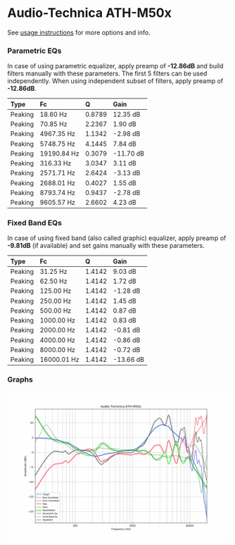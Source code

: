 # Audio-Technica ATH-M50x
See [usage instructions](https://github.com/jaakkopasanen/AutoEq#usage) for more options and info.

### Parametric EQs
In case of using parametric equalizer, apply preamp of **-12.86dB** and build filters manually
with these parameters. The first 5 filters can be used independently.
When using independent subset of filters, apply preamp of **-12.86dB**.

| Type    | Fc          |      Q | Gain      |
|:--------|:------------|:-------|:----------|
| Peaking | 18.60 Hz    | 0.8789 | 12.35 dB  |
| Peaking | 70.85 Hz    | 2.2367 | 1.90 dB   |
| Peaking | 4967.35 Hz  | 1.1342 | -2.98 dB  |
| Peaking | 5748.75 Hz  | 4.1445 | 7.84 dB   |
| Peaking | 19190.84 Hz | 0.3079 | -11.70 dB |
| Peaking | 316.33 Hz   | 3.0347 | 3.11 dB   |
| Peaking | 2571.71 Hz  | 2.6424 | -3.13 dB  |
| Peaking | 2688.01 Hz  | 0.4027 | 1.55 dB   |
| Peaking | 8793.74 Hz  | 0.9437 | -2.78 dB  |
| Peaking | 9605.57 Hz  | 2.6602 | 4.23 dB   |

### Fixed Band EQs
In case of using fixed band (also called graphic) equalizer, apply preamp of **-9.81dB**
(if available) and set gains manually with these parameters.

| Type    | Fc          |      Q | Gain      |
|:--------|:------------|:-------|:----------|
| Peaking | 31.25 Hz    | 1.4142 | 9.03 dB   |
| Peaking | 62.50 Hz    | 1.4142 | 1.72 dB   |
| Peaking | 125.00 Hz   | 1.4142 | -1.28 dB  |
| Peaking | 250.00 Hz   | 1.4142 | 1.45 dB   |
| Peaking | 500.00 Hz   | 1.4142 | 0.87 dB   |
| Peaking | 1000.00 Hz  | 1.4142 | 0.83 dB   |
| Peaking | 2000.00 Hz  | 1.4142 | -0.81 dB  |
| Peaking | 4000.00 Hz  | 1.4142 | -0.86 dB  |
| Peaking | 8000.00 Hz  | 1.4142 | -0.72 dB  |
| Peaking | 16000.01 Hz | 1.4142 | -13.66 dB |

### Graphs
![](./Audio-Technica%20ATH-M50x.png)